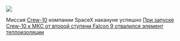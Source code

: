 <!--2025-03-16 10:27:05-->
<div class="yb">
  <div class="rss smaller1 habr"><img src="https://habrastorage.org/getpro/habr/upload_files/568/447/d34/568447d3410f563436278c02fc798f96.jpeg" /><p>Миссия <a href="https://www.nasa.gov/mission/nasas-spacex-crew-10/" rel="noopener noreferrer nofollow">Crew-10</a> компании SpaceX накануне успешно <a... <br><a class="light" href="https://habr.com/ru/news/891296/?utm_source=habrahabr&utm_medium=rss&utm_campaign=891296">При запуске Crew-10 к МКС от второй ступени Falcon 9 отвалился элемент теплоизоляции</a></div>
</div>
